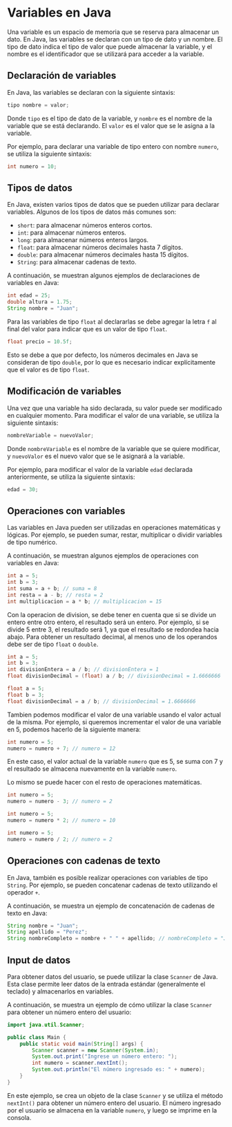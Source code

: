 # Variables en Java
Una variable es un espacio de memoria que se reserva para almacenar un dato. En Java, las variables se declaran con un tipo de dato y un nombre. El tipo de dato indica el tipo de valor que puede almacenar la variable, y el nombre es el identificador que se utilizará para acceder a la variable.

## Declaración de variables
En Java, las variables se declaran con la siguiente sintaxis:
```java
tipo nombre = valor;
```
Donde `tipo` es el tipo de dato de la variable, y `nombre` es el nombre de la variable que se está declarando. El `valor` es el valor que se le asigna a la variable.

Por ejemplo, para declarar una variable de tipo entero con nombre `numero`, se utiliza la siguiente sintaxis:
```java
int numero = 10;
```

## Tipos de datos
En Java, existen varios tipos de datos que se pueden utilizar para declarar variables. Algunos de los tipos de datos más comunes son:
- `short`: para almacenar números enteros cortos.
- `int`: para almacenar números enteros.
- `long`: para almacenar números enteros largos.
- `float`: para almacenar números decimales hasta 7 dígitos.
- `double`: para almacenar números decimales hasta 15 dígitos.
- `String`: para almacenar cadenas de texto.

A continuación, se muestran algunos ejemplos de declaraciones de variables en Java:
```java
int edad = 25;
double altura = 1.75;
String nombre = "Juan";
```

Para las variables de tipo `float` al declararlas se debe agregar la letra `f` al final del valor para indicar que es un valor de tipo `float`.
```java
float precio = 10.5f;
```
Esto se debe a que por defecto, los números decimales en Java se consideran de tipo `double`, por lo que es necesario indicar explícitamente que el valor es de tipo `float`.

## Modificación de variables
Una vez que una variable ha sido declarada, su valor puede ser modificado en cualquier momento. Para modificar el valor de una variable, se utiliza la siguiente sintaxis:
```java
nombreVariable = nuevoValor;
```
Donde `nombreVariable` es el nombre de la variable que se quiere modificar, y `nuevoValor` es el nuevo valor que se le asignará a la variable.

Por ejemplo, para modificar el valor de la variable `edad` declarada anteriormente, se utiliza la siguiente sintaxis:
```java
edad = 30;
```
## Operaciones con variables
Las variables en Java pueden ser utilizadas en operaciones matemáticas y lógicas. Por ejemplo, se pueden sumar, restar, multiplicar o dividir variables de tipo numérico.

A continuación, se muestran algunos ejemplos de operaciones con variables en Java:
```java
int a = 5;
int b = 3;
int suma = a + b; // suma = 8
int resta = a - b; // resta = 2
int multiplicacion = a * b; // multiplicacion = 15
```

Con la operacion de division, se debe tener en cuenta que si se divide un entero entre otro entero, el resultado será un entero. Por ejemplo, si se divide 5 entre 3, el resultado será 1, ya que el resultado se redondea hacia abajo. Para obtener un resultado decimal, al menos uno de los operandos debe ser de tipo `float` o `double`.

```java
int a = 5;
int b = 3;
int divisionEntera = a / b; // divisionEntera = 1
float divisionDecimal = (float) a / b; // divisionDecimal = 1.6666666
```
```java
float a = 5;
float b = 3;
float divisionDecimal = a / b; // divisionDecimal = 1.6666666
```

Tambien podemos modificar el valor de una variable usando el valor actual de la misma. Por ejemplo, si queremos incrementar el valor de una variable en 5, podemos hacerlo de la siguiente manera:
```java
int numero = 5;
numero = numero + 7; // numero = 12
```

En este caso, el valor actual de la variable `numero` que es 5, se suma con 7 y el resultado se almacena nuevamente en la variable `numero`.

Lo mismo se puede hacer con el resto de operaciones matemáticas.

```java
int numero = 5;
numero = numero - 3; // numero = 2
```
```java
int numero = 5;
numero = numero * 2; // numero = 10
```
```java
int numero = 5;
numero = numero / 2; // numero = 2
```
## Operaciones con cadenas de texto
En Java, también es posible realizar operaciones con variables de tipo `String`. Por ejemplo, se pueden concatenar cadenas de texto utilizando el operador `+`.

A continuación, se muestra un ejemplo de concatenación de cadenas de texto en Java:
```java
String nombre = "Juan";
String apellido = "Perez";
String nombreCompleto = nombre + " " + apellido; // nombreCompleto = "Juan Perez"
```

## Input de datos
Para obtener datos del usuario, se puede utilizar la clase `Scanner` de Java. Esta clase permite leer datos de la entrada estándar (generalmente el teclado) y almacenarlos en variables.

A continuación, se muestra un ejemplo de cómo utilizar la clase `Scanner` para obtener un número entero del usuario:
```java
import java.util.Scanner;

public class Main {
    public static void main(String[] args) {
        Scanner scanner = new Scanner(System.in);
        System.out.print("Ingrese un número entero: ");
        int numero = scanner.nextInt();
        System.out.println("El número ingresado es: " + numero);
    }
}
```

En este ejemplo, se crea un objeto de la clase `Scanner` y se utiliza el método `nextInt()` para obtener un número entero del usuario. El número ingresado por el usuario se almacena en la variable `numero`, y luego se imprime en la consola.